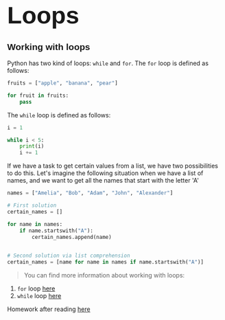 # <span style="font-family:Helvetica; font-size:2em;">Loops</span>

## <span style="font-family:Helvetica; font-size:1em">Working with loops</span>

Python has two kind of loops: `while` and `for`.
The `for` loop is defined as follows:
```python
fruits = ["apple", "banana", "pear"]

for fruit in fruits:
    pass
```
The `while` loop is defined as follows:
```python
i = 1

while i < 5:
    print(i)
    i += 1
```
If we have a task to get certain values from a list, we have two possibilities to do this.
Let's imagine the following situation when we have a list of names, and we want to get all the names that start with the letter 'A'
```python
names = ["Amelia", "Bob", "Adam", "John", "Alexander"]

# First solution 
certain_names = []

for name in names:
    if name.startswith("A"):
        certain_names.append(name)
        

# Second solution via list comprehension
certain_names = [name for name in names if name.startswith("A")]
```

> You can find more information about working with loops:
1. `for` loop [here](https://www.w3schools.com/python/python_for_loops.asp)
2. `while` loop [here](https://www.w3schools.com/python/python_while_loops.asp)

Homework after reading [here](https://github.com/philip136/pythonCourseForBeginners/blob/development/loops/homework.md)
